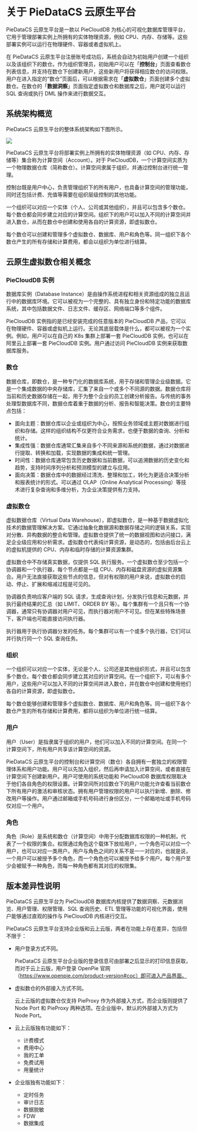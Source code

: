 # 关于 PieDataCS 云原生平台

PieDataCS 云原生平台是一款以 PieCloudDB 为核心的可视化数据库管理平台，它用于管理部署实例上所拥有的实体物理资源，例如 CPU、内存、存储等。这些部署实例可以运行在物理硬件、容器或者虚拟机上。

在 PieDataCS 云原生平台注册账号成功后，系统会自动为初始用户创建一个组织以及该组织下的数仓。作为组织管理员，初始用户可以在「**控制台**」页面查看数仓列表信息，并支持在数仓下创建新用户，这些新用户将获得相应数仓的访问权限。用户在进入指定的“数仓”页面后，可以根据需求在「**虚拟数仓**」页面创建多个虚拟数仓。在数仓的「**数据洞察**」页面指定虚拟数仓和数据库之后，用户就可以运行 SQL 查询或执行 DML 操作来进行数据交互。

## 系统架构概览

PieDataCS 云原生平台的整体系统架构如下图所示。

<img src="https://pdb-doc.oss-cn-beijing.aliyuncs.com/coc-pic/v1/platform-arch.png" scope="external" />

PieDataCS 云原生平台将部署实例上所拥有的实体物理资源（如 CPU、内存、存储等）集合称为计算空间（Account）。对于 PieCloudDB，一个计算空间实质为一个物理数据仓库（简称数仓）。计算空间隶属于组织，并通过控制台进行统一管理。

控制台既是用户中心，负责管理组织下的所有用户，也具备计算空间的管理功能，同时还包括计费、充值等需要在组织层级控制的其他功能。

一个组织可以对应一个实体（个人、公司或其他组织），并且可以包含多个数仓。每个数仓都会同步建立对应的计算空间。组织下的用户可以加入不同的计算空间并进入数仓，从而在数仓中创建和使用各自的计算资源，即虚拟数仓。

每个数仓可以创建和管理多个虚拟数仓、数据库、用户和角色等。同一组织下各个数仓产生的所有存储和计算费用，都会以组织为单位进行结算。

## 云原生虚拟数仓相关概念
### PieCloudDB 实例

数据库实例（Database Instance）是由操作系统进程和相关资源组成的独立且运行中的数据库环境。它可以被视为一个完整的、具有独立身份和特定功能的数据库系统，其中包括数据文件、日志文件、缓存区、网络端口等多个组件。

PieCloudDB 实例指的是已经安装完成的任意版本的 PieCloudDB 产品，它可以在物理硬件、容器或虚拟机上运行。无论其底层载体是什么，都可以被视为一个实例。例如，用户可以在自己的 K8s 集群上部署一套 PieCloudDB 实例，也可以在阿里云上部署一套 PieCloudDB 实例。用户通过访问 PieCloudDB 实例来获取数据库服务。

### 数仓

数据仓库，即数仓，是一种专门化的数据库系统，用于存储和管理企业级数据。它是一个集成数据的中央存储库，汇集了来自一个或多个不同源的数据。数据仓库将当前和历史数据存储在一起，用于为整个企业的员工创建分析报告。与传统的事务处理型数据库不同，数据仓库着重于数据的分析、报告和智能决策。数仓的主要特点包括：

* 面向主题：数据仓库以企业或组织为中心，按照业务领域或主题对数据进行组织和存储。这样的组织结构不仅更符合业务需求，也便于数据的查询、分析和统计。
* 集成性强：数据仓库通常汇集来自多个不同来源和系统的数据，通过对数据进行提取、转换和加载，实现数据的集成和统一管理。
* 时间性：数据仓库通常包含历史数据和当前数据，可以追溯数据的历史变化和趋势，支持时间序列分析和预测模型的建立与应用。
* 面向决策：数据仓库中的数据经过清洗、整理和加工，转化为更适合决策分析和报表统计的形式。可以通过 OLAP（Online Analytical Processing）等技术进行复杂查询和多维分析，为企业决策提供有力支持。

### 虚拟数仓

虚拟数据仓库（Virtual Data Warehouse），即虚拟数仓，是一种基于数据虚拟化技术的数据管理解决方案。它通过抽象化数据源和数据存储之间的逻辑关系，实现对分散、异构数据的整合和管理。虚拟数仓提供了统一的数据视图和访问接口，满足企业级应用和分析需求。虚拟数仓代表纯计算资源，是动态的，包括由后台云上的虚拟机提供的 CPU、内存和临时存储的计算资源集群。

虚拟数仓中不存储真实数据，仅提供 SQL 执行服务。一个虚拟数仓至少包括一个协调器和一个执行器，每个节点都是一组 CPU、内存和磁盘资源的虚拟资源集合。用户无法直接获取这些节点的信息，但对有权限的用户来说，虚拟数仓的启动、停止、扩展和缩减过程是可见的。

协调器负责响应客户端的 SQL 请求，生成查询计划，分发执行信息和元数据，并执行最终结果的汇总（如 LIMIT、ORDER BY 等）。每个集群有一个且只有一个协调器，通常只有协调器对用户可见，而执行器对用户不可见。但在某些特殊场景下，客户端也可能直接访问执行器。

执行器用于执行协调器分发的任务。每个集群可以有一个或多个执行器，它们可以并行执行同一个 SQL 查询任务。

### 组织

一个组织可以对应一个实体，无论是个人、公司还是其他组织形式，并且可以包含多个数仓。每个数仓都会同步建立其对应的计算空间。在一个组织下，可以有多个用户，这些用户可以加入不同的计算空间并进入数仓，并在数仓中创建和使用他们各自的计算资源，即虚拟数仓。

每个数仓能够创建和管理多个虚拟数仓、数据库、用户和角色等。同一组织下各个数仓产生的所有存储和计算费用，都将以组织为单位进行统一结算。

### 用户

用户（User）是指隶属于组织的用户，他们可以加入不同的计算空间。在同一个计算空间下，所有用户共享该计算空间的资源。

PieDataCS 云原生平台的控制台和计算空间（数仓）各自拥有一套独立的权限管理体系和用户功能。用户可以先加入组织，然后再申请加入计算空间，或者直接在计算空间下创建新用户。用户可使用的系统功能和 PieCloudDB 数据库权限取决于他们各自角色的权限设置。计算空间所对应数仓下的用户功能允许查看当前数仓下所有用户的激活和审核状态。拥有用户管理权限的用户可以执行新增、删除、修改用户等操作。用户通过邮箱或手机号码进行身份区分，一个邮箱地址或手机号码仅对应一个用户。

### 角色

角色（Role）是系统和数仓（计算空间）中用于分配数据库权限的一种机制，代表了一个权限的集合。权限通过角色这个载体下放给用户，一个角色可以对应一个用户，也可以对应一类用户。用户与角色之间的关系不是一一对应的，也就是说，一个用户可以被授予多个角色，而一个角色也可以被授予给多个用户。每个用户至少会被赋予一种角色，而每一种角色都有其对应的权限集。

## 版本差异性说明

PieDataCS 云原生平台为 PieCloudDB 数据库内核提供了数据洞察、元数据浏览、用户管理、权限管理、SQL 查询历史、ETL 管理等功能的可视化界面，使用户能够通过直观的操作与 PieCloudDB 内核进行交互。

PieDataCS 云原生平台支持企业版和云上云版，两者在功能上存在差异，包括但不限于：

* 用户登录方式不同。

  PieDataCS 云原生平台企业版的登录信息可由部署之后显示的打印信息获取，而对于云上云版，用户登录 OpenPie 官网（https://www.openpie.com/product-version#coc）即可进入产品界面。

* 虚拟数仓的外部接入方式不同。

  云上云版的虚拟数仓仅支持 PieProxy 作为外部接入方式，而企业版则提供了 Node Port 和 PieProxy 两种选项。在企业版中，默认的外部接入方式为 Node Port。
  
* 云上云版独有功能如下：
  * 计费模式
  * 费用中心
  * 我的工单
  * 免费试用
  * 用量统计

* 企业版独有功能如下：
  * 定时任务
  * 审计日志
  * 数据脱敏
  * FDW
  * 数据集成
